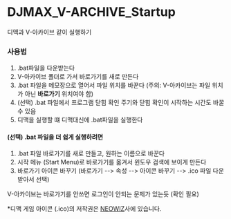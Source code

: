 # DJMAX_V-ARCHIVE_Startup
디맥과 V-아카이브 같이 실행하기

### 사용법
1. .bat파일을 다운받는다
2. V-아카이브 폴더로 가서 바로가기를 새로 만든다
3. .bat 파일을 메모장으로 열어서 파일 위치를 바꾼다 (주의: V-아카이브는 파일 위치가 아닌 **바로가기** 위치여야 함)
4. (선택) .bat 파일에서 프로그램 닫힘 확인 주기와 닫힘 확인이 시작하는 시간도 바꿀 수 있음
5. 디맥을 실행할 떄 디맥대신에 .bat파일을 실행한다

#### (선택) .bat 파일을 더 쉽게 실행하려면
1. .bat 파일 바로가기를 새로 만들고, 원하는 이름으로 바꾼다
2. 시작 메뉴 (Start Menu)로 바로가기를 옮겨서 윈도우 검색에 보이게 만든다
3. 바로가기 아이콘 바꾸기 (바로가기 --> 속성 --> 아이콘 바꾸기 --> .ico 파일 다운받아서 선택)


V-아카이브는 바로가기를 안쓰면 로그인이 안되는 문제가 있는듯 (확인 필요)

*디맥 게임 아이콘 (.ico)의 저작권은 [NEOWIZ](https://www.neowiz.com/neowiz/)사에 있습니다.

